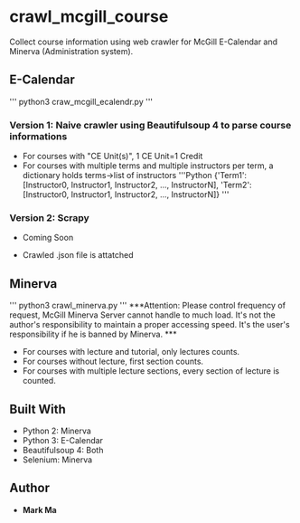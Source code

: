 # crawl_mcgill_course
Collect course information using web crawler for McGill E-Calendar and Minerva (Administration system). 

## E-Calendar
'''
python3 craw_mcgill_ecalendr.py
'''
### Version 1: Naive crawler using Beautifulsoup 4 to parse course informations
* For courses with "CE Unit(s)", 1 CE Unit=1 Credit
* For courses with multiple terms and multiple instructors per term, a dictionary holds terms->list of instructors 
  '''Python
  {'Term1': [Instructor0, Instructor1, Instructor2, ..., InstructorN], 'Term2': [Instructor0, Instructor1, Instructor2, ..., InstructorN]}
  '''

### Version 2: Scrapy
* Coming Soon

* Crawled .json file is attatched

## Minerva
'''
python3 crawl_minerva.py
'''
***Attention: Please control frequency of request, McGill Minerva Server cannot handle to much load. 
   It's not the author's responsibility to maintain a proper accessing speed. 
   It's the user's responsibility if he is banned by Minerva. ***

* For courses with lecture and tutorial, only lectures counts. 
* For courses without lecture, first section counts. 
* For courses with multiple lecture sections, every section of lecture is counted. 

## Built With

* Python 2: Minerva
* Python 3: E-Calendar
* Beautifulsoup 4: Both
* Selenium: Minerva

## Author

* **Mark Ma**

